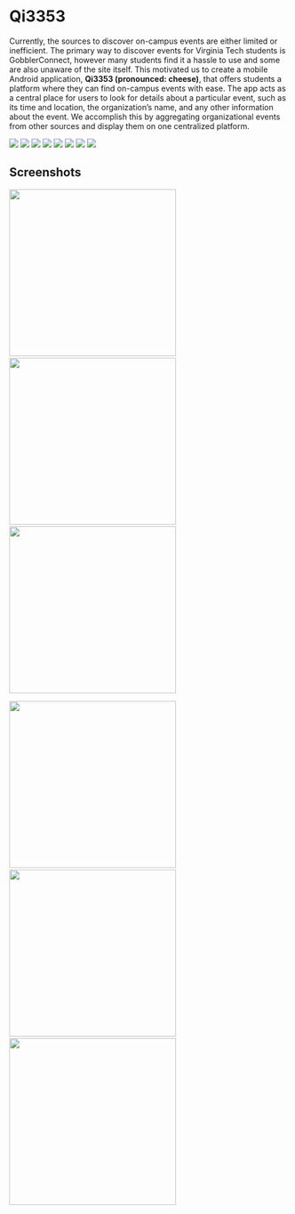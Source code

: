 # Qi3353

Currently, the sources to discover on-campus events are either limited or inefficient. The primary way to discover events for Virginia Tech students is GobblerConnect, however many students find it a hassle to use and some are also unaware of the site itself. This motivated us to create a mobile Android application, **Qi3353 (pronounced: cheese)**, that offers students a platform where they can find on-campus events with ease. The app acts as a central place for users to look for details about a particular event, such as its time and location, the organization’s name, and any other information about the event. We accomplish this by aggregating organizational events from other sources and display them on one centralized platform.

![](https://imgur.com/anuNZw5.png)
![](https://i.imgur.com/18z77Et.png)
![](https://imgur.com/B056vN8.png)
![](https://imgur.com/9sUTs7g.png)
![](https://imgur.com/xCgZWDe.png)
![](https://imgur.com/sARspsi.png)
![](https://imgur.com/uesp83u.png)
![](https://imgur.com/KrIzOuM.png)

## Screenshots
<img src="https://imgur.com/6amalj4.png" width="300" />&nbsp;<img src="https://imgur.com/PZPMHsU.png" width="300" />&nbsp;<img src="https://imgur.com/kwivqSD.png" width="300" />

<img src="https://imgur.com/9pixc6h.png" width="300" />&nbsp;<img src="https://imgur.com/D7sSPl8.png" width="300" />&nbsp;<img src="https://imgur.com/Xen51XS.png" width="300" />

